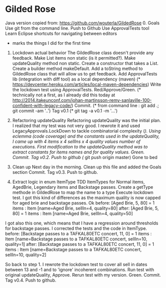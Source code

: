 Gilded Rose
===========
Java version copied from: https://github.com/wouterla/GildedRose
0. Goals
Use git from the command line. Push to Github
Use ApprovalTests tool
Learn Eclipse shortcuts for navigating between editors
* marks the things I did for the first time

1. Lockdown actual behavior
The GildedRose class doesn't provide any feedback. Make List items non static (is it permitted?). Make updateQuality method non static. Create a constructor that takes a List. Create a builder method makeDefault.
Add a toString method to GildedRose class that will allow us to get feedback.
Add ApprovalTests lib (integration with diff tool) as a local dependency (maven) (* https://devcenter.heroku.com/articles/local-maven-dependencies)
Write the lockdown test using ApprovalTests. Red/Approve/Green. (* technically not a first, as I already did this today at http://2014.itakeunconf.com/johan-martinsson-remy-sanlaville-100-confident-with-legacy-code/)
Commit. (* from command line : git add .; git commit -am '..') 
Tag v0.1 (* git tag -a v0.1 -m '...')

2. Refactoring updateQuality
Refactoring updateQuality was the initial plan. I realized that my test was not very good. I rewrote it and used LegacyApprovals.LockDown to tackle combinatorial complexity (*). 
Using eclemma (code coverage) and the constants used in the updateQuality, I came up with 4 items x 4 sellIns x 4 quality values number of executions.
First modification to the updateQuality method was to extract constants for items names and for quality values. Green. 
Commit. Tag v0.2. Push to github (* git push origin master)
Gone to bed

3. Clean up
Next day in the morning. Clean up this file and added the Goals section
Commit. Tag v0.3. Push to github.

4. Extract logic in enum ItemType
TDD ItemTypes for Normal items, AgedBrie, Legendary items and Backstage passes.
Create a getType methode in GildedRose to map the name to a type
Execute lockdown test.
I got this kind of differences as the maximum quality is now capped for aged brie and backstage passes. Ok
before: [Aged Brie, 5, 80] = 1 items : Item [name=Aged Brie, sellIn=4, quality=80]
after:  [Aged Brie, 5, 80] = 1 items : Item [name=Aged Brie, sellIn=4, quality=50]    

I got also this one, which means that I have a regression around thresholds for backstage passes. I corrected the tests and the code in ItemType.
before: [Backstage passes to a TAFKAL80ETC concert, 11, 0] = 1 items : Item [name=Backstage passes to a TAFKAL80ETC concert, sellIn=10, quality=1] 
after:  [Backstage passes to a TAFKAL80ETC concert, 11, 0] = 1 items : Item [name=Backstage passes to a TAFKAL80ETC concert, sellIn=10, quality=2] 

So back to step 1. I rewrote the lockdown test to cover all sell in dates between 13 and -1 and to 'ignore' incoherent combinations. 
Run test with original updateQuality, Approve.
Rerun test with my version. Green.
Commit. Tag v0.4. Push to github. 